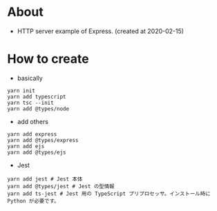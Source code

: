 # About

- HTTP server example of Express. (created at 2020-02-15)


# How to create

- basically

```
yarn init
yarn add typescript
yarn tsc --init
yarn add @types/node
```

- add others

```
yarn add express
yarn add @types/express
yarn add ejs
yarn add @types/ejs
```

- Jest

```
yarn add jest # Jest 本体
yarn add @types/jest # Jest の型情報
yarn add ts-jest # Jest 用の TypeScript プリプロセッサ。インストール時に Python が必要です。
```
